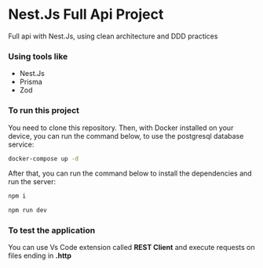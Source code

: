 # Nest.Js Full Api Project

Full api with Nest.Js, using clean architecture and DDD practices

### Using tools like
  - Nest.Js
  - Prisma
  - Zod
  
### To run this project

You need to clone this repository. Then, with Docker installed on your device, you can run the command below, to use the postgresql database service:
```bash
docker-compose up -d
```
After that, you can run the command below to install the dependencies and run the server: 
```bash
npm i
```
```bash
npm run dev
```

### To test the application

You can use Vs Code extension called **REST Client** and execute requests on files ending in **.http**
